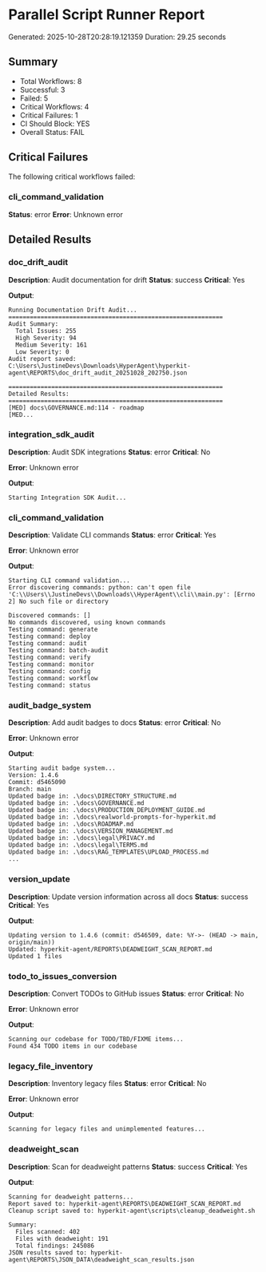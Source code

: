 # Parallel Script Runner Report
Generated: 2025-10-28T20:28:19.121359
Duration: 29.25 seconds

## Summary
- Total Workflows: 8
- Successful: 3
- Failed: 5
- Critical Workflows: 4
- Critical Failures: 1
- CI Should Block: YES
- Overall Status: FAIL

## Critical Failures
The following critical workflows failed:

### cli_command_validation
**Status**: error
**Error**: Unknown error

## Detailed Results

### doc_drift_audit
**Description**: Audit documentation for drift
**Status**: success
**Critical**: Yes

**Output**:
```
Running Documentation Drift Audit...
============================================================
Audit Summary:
  Total Issues: 255
  High Severity: 94
  Medium Severity: 161
  Low Severity: 0
Audit report saved: C:\Users\JustineDevs\Downloads\HyperAgent\hyperkit-agent\REPORTS\doc_drift_audit_20251028_202750.json

============================================================
Detailed Results:
============================================================
[MED] docs\GOVERNANCE.md:114 - roadmap
[MED...
```

### integration_sdk_audit
**Description**: Audit SDK integrations
**Status**: error
**Critical**: No

**Error**: Unknown error

**Output**:
```
Starting Integration SDK Audit...

```

### cli_command_validation
**Description**: Validate CLI commands
**Status**: error
**Critical**: Yes

**Error**: Unknown error

**Output**:
```
Starting CLI command validation...
Error discovering commands: python: can't open file 'C:\\Users\\JustineDevs\\Downloads\\HyperAgent\\cli\\main.py': [Errno 2] No such file or directory

Discovered commands: []
No commands discovered, using known commands
Testing command: generate
Testing command: deploy
Testing command: audit
Testing command: batch-audit
Testing command: verify
Testing command: monitor
Testing command: config
Testing command: workflow
Testing command: status

```

### audit_badge_system
**Description**: Add audit badges to docs
**Status**: error
**Critical**: No

**Error**: Unknown error

**Output**:
```
Starting audit badge system...
Version: 1.4.6
Commit: d5465090
Branch: main
Updated badge in: .\docs\DIRECTORY_STRUCTURE.md
Updated badge in: .\docs\GOVERNANCE.md
Updated badge in: .\docs\PRODUCTION_DEPLOYMENT_GUIDE.md
Updated badge in: .\docs\realworld-prompts-for-hyperkit.md
Updated badge in: .\docs\ROADMAP.md
Updated badge in: .\docs\VERSION_MANAGEMENT.md
Updated badge in: .\docs\legal\PRIVACY.md
Updated badge in: .\docs\legal\TERMS.md
Updated badge in: .\docs\RAG_TEMPLATES\UPLOAD_PROCESS.md
...
```

### version_update
**Description**: Update version information across all docs
**Status**: success
**Critical**: Yes

**Output**:
```
Updating version to 1.4.6 (commit: d546509, date: %Y->- (HEAD -> main, origin/main))
Updated: hyperkit-agent/REPORTS\DEADWEIGHT_SCAN_REPORT.md
Updated 1 files

```

### todo_to_issues_conversion
**Description**: Convert TODOs to GitHub issues
**Status**: error
**Critical**: No

**Error**: Unknown error

**Output**:
```
Scanning our codebase for TODO/TBD/FIXME items...
Found 434 TODO items in our codebase

```

### legacy_file_inventory
**Description**: Inventory legacy files
**Status**: error
**Critical**: No

**Error**: Unknown error

**Output**:
```
Scanning for legacy files and unimplemented features...

```

### deadweight_scan
**Description**: Scan for deadweight patterns
**Status**: success
**Critical**: Yes

**Output**:
```
Scanning for deadweight patterns...
Report saved to: hyperkit-agent\REPORTS\DEADWEIGHT_SCAN_REPORT.md
Cleanup script saved to: hyperkit-agent\scripts\cleanup_deadweight.sh

Summary:
  Files scanned: 402
  Files with deadweight: 191
  Total findings: 245086
JSON results saved to: hyperkit-agent\REPORTS\JSON_DATA\deadweight_scan_results.json

```
